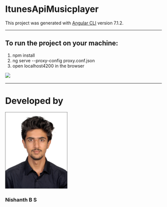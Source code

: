 # ItunesApiMusicplayer
This project was generated with [Angular CLI](https://github.com/angular/angular-cli) version 7.1.2.

-------------------------------------
## To run the project on your machine:
1. npm install
2. ng serve --proxy-config proxy.conf.json
3. open localhost4200 in the browser 

<img src = "https://github.com/nishanth-bs/iTunesSearch/blob/master/src/sceenshots/iTunesSearch.gif" width="360">

-------------------------------------
# Developed by

<img src = "https://github.com/yes-i-am-mr-robot/yo/blob/master/107248%20NISHANTH.jpg" alt="Nishanth B S" 
    style="border-radius= 50%;" width = 200>

### Nishanth B S
